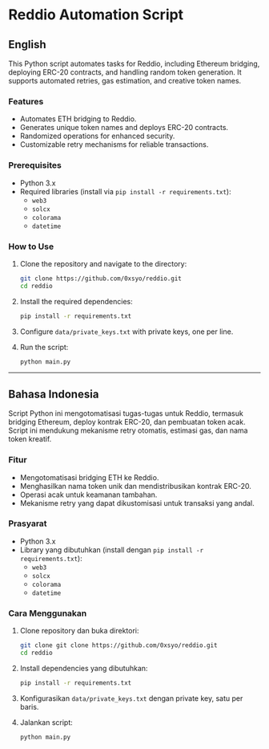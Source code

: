 
# Reddio Automation Script

## English

This Python script automates tasks for Reddio, including Ethereum bridging, deploying ERC-20 contracts, and handling random token generation. It supports automated retries, gas estimation, and creative token names.

### Features
- Automates ETH bridging to Reddio.
- Generates unique token names and deploys ERC-20 contracts.
- Randomized operations for enhanced security.
- Customizable retry mechanisms for reliable transactions.

### Prerequisites
- Python 3.x
- Required libraries (install via `pip install -r requirements.txt`):
  - `web3`
  - `solcx`
  - `colorama`
  - `datetime`

### How to Use
1. Clone the repository and navigate to the directory:
   ```bash
   git clone https://github.com/0xsyo/reddio.git
   cd reddio
   ```

2. Install the required dependencies:
   ```bash
   pip install -r requirements.txt
   ```

3. Configure `data/private_keys.txt` with private keys, one per line.

4. Run the script:
   ```bash
   python main.py
   ```

---

## Bahasa Indonesia

Script Python ini mengotomatisasi tugas-tugas untuk Reddio, termasuk bridging Ethereum, deploy kontrak ERC-20, dan pembuatan token acak. Script ini mendukung mekanisme retry otomatis, estimasi gas, dan nama token kreatif.

### Fitur
- Mengotomatisasi bridging ETH ke Reddio.
- Menghasilkan nama token unik dan mendistribusikan kontrak ERC-20.
- Operasi acak untuk keamanan tambahan.
- Mekanisme retry yang dapat dikustomisasi untuk transaksi yang andal.

### Prasyarat
- Python 3.x
- Library yang dibutuhkan (install dengan `pip install -r requirements.txt`):
  - `web3`
  - `solcx`
  - `colorama`
  - `datetime`

### Cara Menggunakan
1. Clone repository dan buka direktori:
   ```bash
   git clone git clone https://github.com/0xsyo/reddio.git
   cd reddio
   ```

2. Install dependencies yang dibutuhkan:
   ```bash
   pip install -r requirements.txt
   ```

3. Konfigurasikan `data/private_keys.txt` dengan private key, satu per baris.

4. Jalankan script:
   ```bash
   python main.py
   ```
